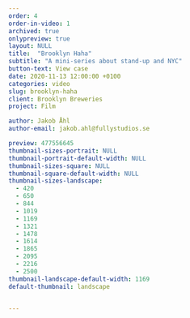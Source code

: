 ```yaml
---
order: 4
order-in-video: 1
archived: true
onlypreview: true
layout: NULL
title:  "Brooklyn Haha"
subtitle: "A mini-series about stand-up and NYC"
button-text: View case
date: 2020-11-13 12:00:00 +0100
categories: video
slug: brooklyn-haha
client: Brooklyn Breweries
project: Film

author: Jakob Åhl
author-email: jakob.ahl@fullystudios.se

preview: 477556645
thumbnail-sizes-portrait: NULL
thumbnail-portrait-default-width: NULL
thumbnail-sizes-square: NULL
thumbnail-square-default-width: NULL
thumbnail-sizes-landscape: 
  - 420
  - 650
  - 844
  - 1019
  - 1169
  - 1321
  - 1478
  - 1614
  - 1865
  - 2095
  - 2216
  - 2500
thumbnail-landscape-default-width: 1169
default-thumbnail: landscape


---
```

